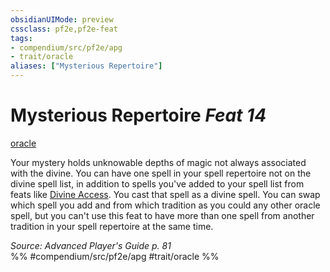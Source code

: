 ```yaml
---
obsidianUIMode: preview
cssclass: pf2e,pf2e-feat
tags:
- compendium/src/pf2e/apg
- trait/oracle
aliases: ["Mysterious Repertoire"]
---
```

# Mysterious Repertoire  *Feat 14*  
[oracle](../../Rules/traits/oracle-apg.md)  


Your mystery holds unknowable depths of magic not always associated with the divine. You can have one spell in your spell repertoire not on the divine spell list, in addition to spells you've added to your spell list from feats like [Divine Access](divine-access-apg.md). You cast that spell as a divine spell. You can swap which spell you add and from which tradition as you could any other oracle spell, but you can't use this feat to have more than one spell from another tradition in your spell repertoire at the same time.

*Source: Advanced Player's Guide p. 81*  
%% #compendium/src/pf2e/apg #trait/oracle %%